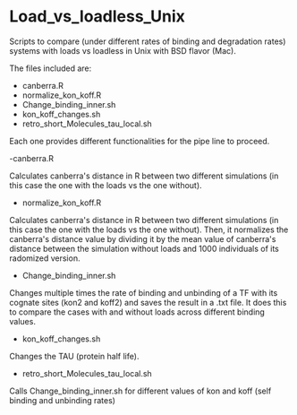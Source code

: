 Load_vs_loadless_Unix
=====================

Scripts to compare (under different rates of binding and degradation rates) systems with loads vs loadless in Unix with BSD flavor (Mac).

The files included are: 

  - canberra.R
  - normalize_kon_koff.R
  - Change_binding_inner.sh
  - kon_koff_changes.sh
  - retro_short_Molecules_tau_local.sh
  
  Each one provides different functionalities for the pipe line to proceed.
  
  -canberra.R
  
  Calculates canberra's distance in R between two different simulations (in this case the one with the loads vs the one without).
  
  - normalize_kon_koff.R
  
  Calculates canberra's distance in R between two different simulations (in this case the one with the loads vs the one without).
  Then, it normalizes the canberra's distance value by dividing it by the mean value of canberra's distance between the simulation
  without loads and 1000 individuals of its radomized version.
  
  - Change_binding_inner.sh
  
  Changes multiple times the rate of binding and unbinding of a TF with its cognate sites (kon2 and koff2) and saves the result in
  a .txt file. It does this to compare the cases with and without loads across different binding values.
  
  - kon_koff_changes.sh
  
  Changes the TAU (protein half life). 
  
  - retro_short_Molecules_tau_local.sh
  
  Calls Change_binding_inner.sh for different values of kon and koff (self binding and unbinding rates)
